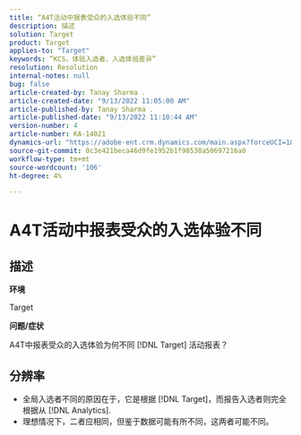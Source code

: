 ```yaml
---
title: “A4T活动中报表受众的入选体验不同”
description: 描述
solution: Target
product: Target
applies-to: "Target"
keywords: “KCS，体验入选者，入选体验差异”
resolution: Resolution
internal-notes: null
bug: false
article-created-by: Tanay Sharma .
article-created-date: "9/13/2022 11:05:00 AM"
article-published-by: Tanay Sharma .
article-published-date: "9/13/2022 11:10:44 AM"
version-number: 4
article-number: KA-14021
dynamics-url: "https://adobe-ent.crm.dynamics.com/main.aspx?forceUCI=1&pagetype=entityrecord&etn=knowledgearticle&id=9227aee8-5333-ed11-9db1-002248086735"
source-git-commit: 0c3e421beca46d9fe1952b1f98538a50697216a0
workflow-type: tm+mt
source-wordcount: '106'
ht-degree: 4%

---
```


# A4T活动中报表受众的入选体验不同

## 描述


<b>环境</b>

Target



<b>问题/症状</b>

A4T中报表受众的入选体验为何不同 [!DNL Target] 活动报表？




## 分辨率


- 全局入选者不同的原因在于，它是根据 [!DNL Target]，而报告入选者则完全根据从 [!DNL Analytics].
- 理想情况下，二者应相同，但鉴于数据可能有所不同，这两者可能不同。



